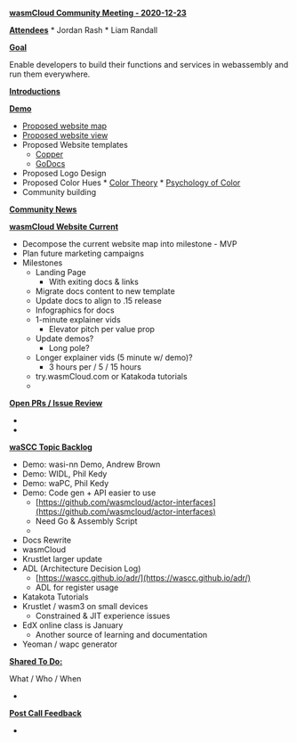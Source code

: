 **<span style="text-decoration:underline;">wasmCloud Community Meeting - 2020-12-23</span>**

**<span style="text-decoration:underline;">Attendees</span>**
    * Jordan Rash
    * Liam Randall


**<span style="text-decoration:underline;">Goal</span>**

Enable developers to build their functions and services in webassembly and run them everywhere.

**<span style="text-decoration:underline;">Introductions</span>**

**<span style="text-decoration:underline;">Demo</span>**



*   [Proposed website map](https://docs.google.com/spreadsheets/d/10qULIn3xX0ek3jMMNabUQNynysaPGAjJBSAyQy4T1TI/edit#gid=0)
*   [Proposed website view](https://wasmcloud.unicornplatform.com/)
*   Proposed Website templates
    *   [Copper](https://demo.themefisher.com/copper-hugo/)
    *   [GoDocs](https://demo.themefisher.com/godocs-hugo/)
*   Proposed Logo Design
*   Proposed Color Hues
        *    [Color Theory](https://99designs.com/blog/tips/the-7-step-guide-to-understanding-color-theory/)
        *   [Psychology of Color](https://99designs.com/blog/tips/color-psychology/)
*   Community building

**<span style="text-decoration:underline;">Community News</span>**


**<span style="text-decoration:underline;">wasmCloud Website Current</span>**

*   Decompose the current website map into milestone - MVP
*   Plan future marketing campaigns
*   Milestones
    *   Landing Page
        *   With exiting docs & links
    *   Migrate docs content to new template
    *   Update docs to align to .15 release
    *   Infographics for docs
    *   1-minute explainer vids
        *   Elevator pitch per value prop
    *   Update demos?
        *   Long pole?
    *   Longer explainer vids (5 minute w/ demo)?
        *   3 hours per / 5 / 15 hours
    *   try.wasmCloud.com  or Katakoda tutorials
    *   

**<span style="text-decoration:underline;">Open PRs / Issue Review</span>**



*   
*   

**<span style="text-decoration:underline;">waSCC Topic Backlog</span>**



*   Demo: wasi-nn Demo, Andrew Brown
*   Demo: WIDL, Phil Kedy
*   Demo: waPC, Phil Kedy
*   Demo: Code gen + API easier to use
    *   [https://github.com/wasmcloud/actor-interfaces](https://github.com/wasmcloud/actor-interfaces)
    *   Need Go & Assembly Script
    *   
*   Docs Rewrite
*   wasmCloud
*   Krustlet larger update
*   ADL (Architecture Decision Log)
    *   [https://wascc.github.io/adr/](https://wascc.github.io/adr/)
    *   ADL for register usage
*   Katakota Tutorials
*   Krustlet / wasm3 on small devices
    *   Constrained & JIT experience issues
*   EdX online class is January
    *   Another source of learning and documentation 
*   Yeoman / wapc generator

**<span style="text-decoration:underline;">Shared To Do:</span>**

What / Who / When



*   

**<span style="text-decoration:underline;">Post Call Feedback</span>**



*   